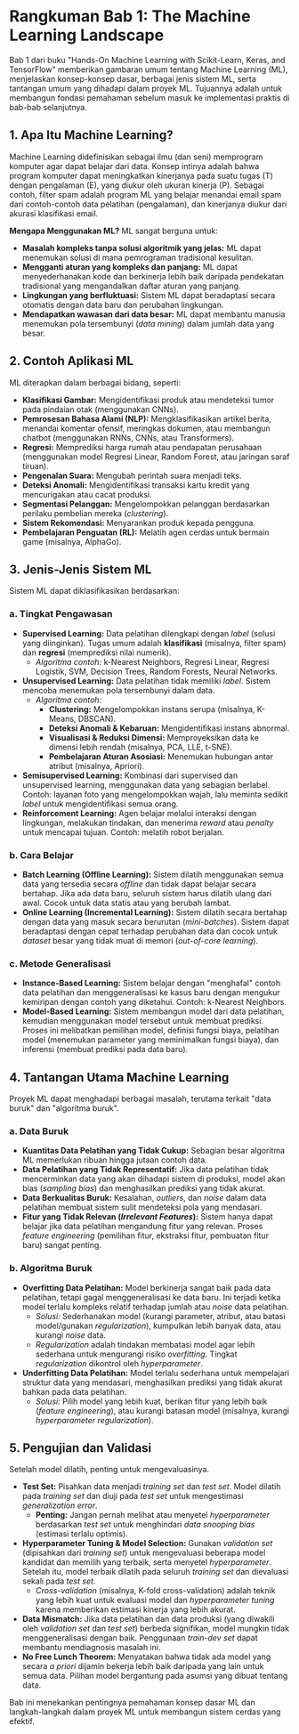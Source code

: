 
# Rangkuman Bab 1: The Machine Learning Landscape

Bab 1 dari buku "Hands-On Machine Learning with Scikit-Learn, Keras, and TensorFlow" memberikan gambaran umum tentang Machine Learning (ML), menjelaskan konsep-konsep dasar, berbagai jenis sistem ML, serta tantangan umum yang dihadapi dalam proyek ML. Tujuannya adalah untuk membangun fondasi pemahaman sebelum masuk ke implementasi praktis di bab-bab selanjutnya.

## 1. Apa Itu Machine Learning?

Machine Learning didefinisikan sebagai ilmu (dan seni) memprogram komputer agar dapat belajar dari data. Konsep intinya adalah bahwa program komputer dapat meningkatkan kinerjanya pada suatu tugas (T) dengan pengalaman (E), yang diukur oleh ukuran kinerja (P). Sebagai contoh, filter spam adalah program ML yang belajar menandai email spam dari contoh-contoh data pelatihan (pengalaman), dan kinerjanya diukur dari akurasi klasifikasi email.

**Mengapa Menggunakan ML?**
ML sangat berguna untuk:
* **Masalah kompleks tanpa solusi algoritmik yang jelas:** ML dapat menemukan solusi di mana pemrograman tradisional kesulitan. 
* **Mengganti aturan yang kompleks dan panjang:** ML dapat menyederhanakan kode dan berkinerja lebih baik daripada pendekatan tradisional yang mengandalkan daftar aturan yang panjang. 
* **Lingkungan yang berfluktuasi:** Sistem ML dapat beradaptasi secara otomatis dengan data baru dan perubahan lingkungan. 
* **Mendapatkan wawasan dari data besar:** ML dapat membantu manusia menemukan pola tersembunyi (*data mining*) dalam jumlah data yang besar. 

## 2. Contoh Aplikasi ML

ML diterapkan dalam berbagai bidang, seperti:
* **Klasifikasi Gambar:** Mengidentifikasi produk atau mendeteksi tumor pada pindaian otak (menggunakan CNNs). 
* **Pemrosesan Bahasa Alami (NLP):** Mengklasifikasikan artikel berita, menandai komentar ofensif, meringkas dokumen, atau membangun chatbot (menggunakan RNNs, CNNs, atau Transformers). 
* **Regresi:** Memprediksi harga rumah atau pendapatan perusahaan (menggunakan model Regresi Linear, Random Forest, atau jaringan saraf tiruan). 
* **Pengenalan Suara:** Mengubah perintah suara menjadi teks. 
* **Deteksi Anomali:** Mengidentifikasi transaksi kartu kredit yang mencurigakan atau cacat produksi. 
* **Segmentasi Pelanggan:** Mengelompokkan pelanggan berdasarkan perilaku pembelian mereka (*clustering*). 
* **Sistem Rekomendasi:** Menyarankan produk kepada pengguna. 
* **Pembelajaran Penguatan (RL):** Melatih agen cerdas untuk bermain game (misalnya, AlphaGo). 

## 3. Jenis-Jenis Sistem ML

Sistem ML dapat diklasifikasikan berdasarkan:

### a. Tingkat Pengawasan

* **Supervised Learning:** Data pelatihan dilengkapi dengan *label* (solusi yang diinginkan). Tugas umum adalah **klasifikasi** (misalnya, filter spam) dan **regresi** (memprediksi nilai numerik). 
    * *Algoritma contoh:* k-Nearest Neighbors, Regresi Linear, Regresi Logistik, SVM, Decision Trees, Random Forests, Neural Networks. 
* **Unsupervised Learning:** Data pelatihan tidak memiliki *label*. Sistem mencoba menemukan pola tersembunyi dalam data. 
    * *Algoritma contoh:*
        * **Clustering:** Mengelompokkan instans serupa (misalnya, K-Means, DBSCAN). 
        * **Deteksi Anomali & Kebaruan:** Mengidentifikasi instans abnormal. 
        * **Visualisasi & Reduksi Dimensi:** Memproyeksikan data ke dimensi lebih rendah (misalnya, PCA, LLE, t-SNE). 
        * **Pembelajaran Aturan Asosiasi:** Menemukan hubungan antar atribut (misalnya, Apriori). 
* **Semisupervised Learning:** Kombinasi dari supervised dan unsupervised learning, menggunakan data yang sebagian berlabel. Contoh: layanan foto yang mengelompokkan wajah, lalu meminta sedikit *label* untuk mengidentifikasi semua orang. 
* **Reinforcement Learning:** Agen belajar melalui interaksi dengan lingkungan, melakukan tindakan, dan menerima *reward* atau *penalty* untuk mencapai tujuan. Contoh: melatih robot berjalan. 

### b. Cara Belajar

* **Batch Learning (Offline Learning):** Sistem dilatih menggunakan semua data yang tersedia secara *offline* dan tidak dapat belajar secara bertahap. Jika ada data baru, seluruh sistem harus dilatih ulang dari awal. Cocok untuk data statis atau yang berubah lambat. 
* **Online Learning (Incremental Learning):** Sistem dilatih secara bertahap dengan data yang masuk secara berurutan (*mini-batches*). Sistem dapat beradaptasi dengan cepat terhadap perubahan data dan cocok untuk *dataset* besar yang tidak muat di memori (*out-of-core learning*). 

### c. Metode Generalisasi

* **Instance-Based Learning:** Sistem belajar dengan "menghafal" contoh data pelatihan dan menggeneralisasi ke kasus baru dengan mengukur kemiripan dengan contoh yang diketahui. Contoh: k-Nearest Neighbors. 
* **Model-Based Learning:** Sistem membangun model dari data pelatihan, kemudian menggunakan model tersebut untuk membuat prediksi. Proses ini melibatkan pemilihan model, definisi fungsi biaya, pelatihan model (menemukan parameter yang meminimalkan fungsi biaya), dan inferensi (membuat prediksi pada data baru). 

## 4. Tantangan Utama Machine Learning

Proyek ML dapat menghadapi berbagai masalah, terutama terkait "data buruk" dan "algoritma buruk". 

### a. Data Buruk

* **Kuantitas Data Pelatihan yang Tidak Cukup:** Sebagian besar algoritma ML memerlukan ribuan hingga jutaan contoh data. 
* **Data Pelatihan yang Tidak Representatif:** Jika data pelatihan tidak mencerminkan data yang akan dihadapi sistem di produksi, model akan bias (*sampling bias*) dan menghasilkan prediksi yang tidak akurat. 
* **Data Berkualitas Buruk:** Kesalahan, *outliers*, dan *noise* dalam data pelatihan membuat sistem sulit mendeteksi pola yang mendasari. 
* **Fitur yang Tidak Relevan (*Irrelevant Features*):** Sistem hanya dapat belajar jika data pelatihan mengandung fitur yang relevan. Proses *feature engineering* (pemilihan fitur, ekstraksi fitur, pembuatan fitur baru) sangat penting. 

### b. Algoritma Buruk

* **Overfitting Data Pelatihan:** Model berkinerja sangat baik pada data pelatihan, tetapi gagal menggeneralisasi ke data baru. Ini terjadi ketika model terlalu kompleks relatif terhadap jumlah atau *noise* data pelatihan. 
    * *Solusi:* Sederhanakan model (kurangi parameter, atribut, atau batasi model/gunakan *regularization*), kumpulkan lebih banyak data, atau kurangi *noise* data. 
    * *Regularization* adalah tindakan membatasi model agar lebih sederhana untuk mengurangi risiko *overfitting*. Tingkat *regularization* dikontrol oleh *hyperparameter*. 
* **Underfitting Data Pelatihan:** Model terlalu sederhana untuk mempelajari struktur data yang mendasari, menghasilkan prediksi yang tidak akurat bahkan pada data pelatihan. 
    * *Solusi:* Pilih model yang lebih kuat, berikan fitur yang lebih baik (*feature engineering*), atau kurangi batasan model (misalnya, kurangi *hyperparameter regularization*). 

## 5. Pengujian dan Validasi

Setelah model dilatih, penting untuk mengevaluasinya.
* **Test Set:** Pisahkan data menjadi *training set* dan *test set*. Model dilatih pada *training set* dan diuji pada *test set* untuk mengestimasi *generalization error*. 
    * **Penting:** Jangan pernah melihat atau menyetel *hyperparameter* berdasarkan *test set* untuk menghindari *data snooping bias* (estimasi terlalu optimis). 
* **Hyperparameter Tuning & Model Selection:** Gunakan *validation set* (dipisahkan dari *training set*) untuk mengevaluasi beberapa model kandidat dan memilih yang terbaik, serta menyetel *hyperparameter*. Setelah itu, model terbaik dilatih pada seluruh *training set* dan dievaluasi sekali pada *test set*. 
    * *Cross-validation* (misalnya, K-fold cross-validation) adalah teknik yang lebih kuat untuk evaluasi model dan *hyperparameter tuning* karena memberikan estimasi kinerja yang lebih akurat. 
* **Data Mismatch:** Jika data pelatihan dan data produksi (yang diwakili oleh *validation set* dan *test set*) berbeda signifikan, model mungkin tidak menggeneralisasi dengan baik. Penggunaan *train-dev set* dapat membantu mendiagnosis masalah ini. 
* **No Free Lunch Theorem:** Menyatakan bahwa tidak ada model yang secara *a priori* dijamin bekerja lebih baik daripada yang lain untuk semua data. Pilihan model bergantung pada asumsi yang dibuat tentang data. 

Bab ini menekankan pentingnya pemahaman konsep dasar ML dan langkah-langkah dalam proyek ML untuk membangun sistem cerdas yang efektif.
